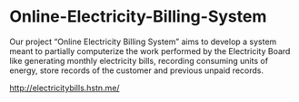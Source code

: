 # Online-Electricity-Billing-System
Our project “Online Electricity Billing System” aims to develop a system meant to partially computerize the work performed by the Electricity Board like generating monthly electricity bills, recording consuming units of energy, store records of the customer and previous unpaid records.

http://electricitybills.hstn.me/
